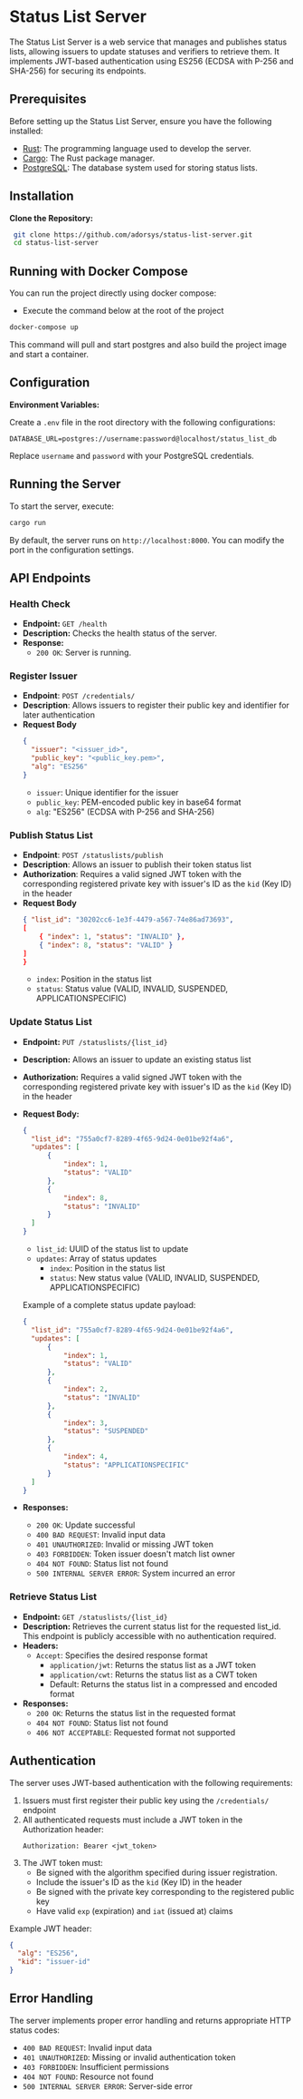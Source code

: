 # Status List Server

The Status List Server is a web service that manages and publishes status lists, allowing issuers to update statuses and verifiers to retrieve them. It implements JWT-based authentication using ES256 (ECDSA with P-256 and SHA-256) for securing its endpoints.

## Prerequisites
Before setting up the Status List Server, ensure you have the following installed:

- [Rust](https://www.rust-lang.org/tools/install): The programming language used to develop the server.
- [Cargo](https://doc.rust-lang.org/cargo/getting-started/installation.html): The Rust package manager.
- [PostgreSQL](https://www.postgresql.org/download/): The database system used for storing status lists.

## Installation

**Clone the Repository:**

   ```bash
    git clone https://github.com/adorsys/status-list-server.git
    cd status-list-server
   ```

## Running with Docker Compose
You can run the project directly using docker compose:

- Execute the command below at the root of the project
```sh
docker-compose up
```
This command will pull and start postgres and also build the project image and start a container.

## Configuration

 **Environment Variables:**

   Create a `.env` file in the root directory with the following configurations:

   ```env
   DATABASE_URL=postgres://username:password@localhost/status_list_db
   ```

   Replace `username` and `password` with your PostgreSQL credentials.

## Running the Server

To start the server, execute:

```bash
cargo run
```

By default, the server runs on `http://localhost:8000`. You can modify the port in the configuration settings.

## API Endpoints

### Health Check

- **Endpoint:** `GET /health`
- **Description:** Checks the health status of the server.
- **Response:**
  - `200 OK`: Server is running.
  
### Register Issuer
- **Endpoint**: `POST /credentials/`
- **Description**: Allows issuers to register their public key and identifier for later authentication
- **Request Body**
  ```json
  {
    "issuer": "<issuer_id>",
    "public_key": "<public_key.pem>",
    "alg": "ES256"
  }
  ```
  - `issuer`: Unique identifier for the issuer
  - `public_key`: PEM-encoded public key in base64 format
  - `alg`: "ES256" (ECDSA with P-256 and SHA-256)
 
### Publish Status List
- **Endpoint**: `POST /statuslists/publish` 
- **Description**: Allows an issuer to publish their token status list
- **Authorization**: Requires a valid signed JWT token with the corresponding registered private key with issuer's ID as the `kid` (Key ID) in the header
- **Request Body**
  ```json
  { "list_id": "30202cc6-1e3f-4479-a567-74e86ad73693",
  [
      { "index": 1, "status": "INVALID" },
      { "index": 8, "status": "VALID" }
  ]
  }
  ```
  - `index`: Position in the status list
  - `status`: Status value (VALID, INVALID, SUSPENDED, APPLICATIONSPECIFIC)

### Update Status List

- **Endpoint:** `PUT /statuslists/{list_id}`
- **Description:** Allows an issuer to update an existing status list
- **Authorization:** Requires a valid signed JWT token with the corresponding registered private key with issuer's ID as the `kid` (Key ID) in the header
  
- **Request Body:** 

  ```json
  {
    "list_id": "755a0cf7-8289-4f65-9d24-0e01be92f4a6",
    "updates": [
        {
            "index": 1,
            "status": "VALID"
        },
        {
            "index": 8,
            "status": "INVALID"
        }
    ]
  }
  ```
  
  - `list_id`: UUID of the status list to update
  - `updates`: Array of status updates
    - `index`: Position in the status list
    - `status`: New status value (VALID, INVALID, SUSPENDED, APPLICATIONSPECIFIC)

  Example of a complete status update payload:
  ```json
  {
    "list_id": "755a0cf7-8289-4f65-9d24-0e01be92f4a6",
    "updates": [
        {
            "index": 1,
            "status": "VALID"
        },
        {
            "index": 2,
            "status": "INVALID"
        },
        {
            "index": 3,
            "status": "SUSPENDED"
        },
        {
            "index": 4,
            "status": "APPLICATIONSPECIFIC"
        }
    ]
  }
  ```

- **Responses:**
  - `200 OK`: Update successful
  - `400 BAD REQUEST`: Invalid input data
  - `401 UNAUTHORIZED`: Invalid or missing JWT token
  - `403 FORBIDDEN`: Token issuer doesn't match list owner
  - `404 NOT FOUND`: Status list not found
  - `500 INTERNAL SERVER ERROR`: System incurred an error

### Retrieve Status List

- **Endpoint:** `GET /statuslists/{list_id}`
- **Description:** Retrieves the current status list for the requested list_id. This endpoint is publicly accessible with no authentication required.
- **Headers:**
  - `Accept`: Specifies the desired response format
    - `application/jwt`: Returns the status list as a JWT token
    - `application/cwt`: Returns the status list as a CWT token
    - Default: Returns the status list in a compressed and encoded format
- **Responses:**
  - `200 OK`: Returns the status list in the requested format
  - `404 NOT FOUND`: Status list not found
  - `406 NOT ACCEPTABLE`: Requested format not supported

## Authentication

The server uses JWT-based authentication with the following requirements:

1. Issuers must first register their public key using the `/credentials/` endpoint
2. All authenticated requests must include a JWT token in the Authorization header:
   ```
   Authorization: Bearer <jwt_token>
   ```
3. The JWT token must:
   - Be signed with the algorithm specified during issuer registration.
   - Include the issuer's ID as the `kid` (Key ID) in the header
   - Be signed with the private key corresponding to the registered public key
   - Have valid `exp` (expiration) and `iat` (issued at) claims

Example JWT header:
```json
{
  "alg": "ES256",
  "kid": "issuer-id"
}
```
## Error Handling
The server implements proper error handling and returns appropriate HTTP status codes:
- `400 BAD REQUEST`: Invalid input data
- `401 UNAUTHORIZED`: Missing or invalid authentication token
- `403 FORBIDDEN`: Insufficient permissions
- `404 NOT FOUND`: Resource not found
- `500 INTERNAL SERVER ERROR`: Server-side error
